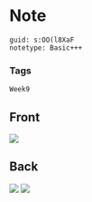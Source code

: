 # Note
```
guid: s:OO(l8XaF
notetype: Basic+++
```

### Tags
```
Week9
```

## Front
<img src="paste-fcbf5367a6cdac3f2e7140544375a24c86bba712.jpg">

## Back
<img src="paste-925cd56b1b6ccee57c2960d7f2aff01cda634503.jpg">
<img src="paste-c9b17bccff73e7e39797df36a52946817a88606c.jpg">
